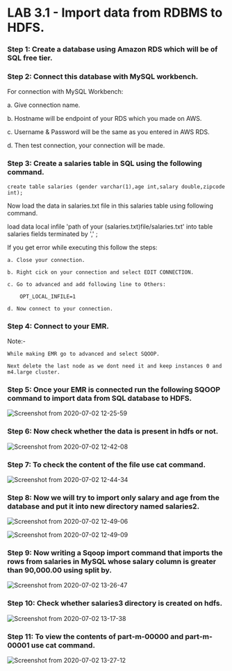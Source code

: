 #   LAB 3.1 - Import data from RDBMS to HDFS.

### Step 1: Create a database using Amazon RDS which will be of SQL free tier.

### Step 2: Connect this database with MySQL workbench.

For connection with MySQL Workbench:

a. Give connection name.

b. Hostname will be endpoint of your RDS which you made on AWS.

c. Username & Password will be the same as you entered in AWS RDS.

d. Then test connection, your connection will be made.

### Step 3: Create a salaries table in SQL using the following command.

    create table salaries (gender varchar(1),age int,salary double,zipcode int);
    
Now load the data in salaries.txt file in this salaries table using following command.
  
  load data local infile 'path of your (salaries.txt)file/salaries.txt' into table salaries fields terminated by ',' ;

If you get error while executing this follow the steps:
  
    a. Close your connection.
    
    b. Right cick on your connection and select EDIT CONNECTION.
   
    c. Go to advanced and add following line to Others:
        
        OPT_LOCAL_INFILE=1
        
    d. Now connect to your connection.
    
### Step 4: Connect to your EMR.

Note:-

    While making EMR go to advanced and select SQOOP.
      
    Next delete the last node as we dont need it and keep instances 0 and m4.large cluster.
      
### Step 5: Once your EMR is connected run the following SQOOP command to import data from SQL database to HDFS.

![Screenshot from 2020-07-02 12-25-59](https://user-images.githubusercontent.com/64689497/86563367-e280ce00-bf81-11ea-926e-3d99f76f49ec.png)



### Step 6: Now check whether the data is present in hdfs or not.

![Screenshot from 2020-07-02 12-42-08](https://user-images.githubusercontent.com/64689497/86352313-3c804b80-bc83-11ea-81d7-bddd5721407a.png)



### Step 7: To check the content of the file use cat command.

![Screenshot from 2020-07-02 12-44-34](https://user-images.githubusercontent.com/64689497/86352330-42762c80-bc83-11ea-96d8-eaa442b1c584.png)


### Step 8: Now we will try to import only salary and age from the database and put it into new directory named salaries2.

![Screenshot from 2020-07-02 12-49-06](https://user-images.githubusercontent.com/64689497/86352355-4ace6780-bc83-11ea-8992-8573beda4279.png)

![Screenshot from 2020-07-02 12-49-09](https://user-images.githubusercontent.com/64689497/86352366-51f57580-bc83-11ea-9b60-942c757b6d8f.png)

### Step 9: Now writing a Sqoop import command that imports the rows from salaries in MySQL whose salary column is greater than 90,000.00 using split by.

![Screenshot from 2020-07-02 13-26-47](https://user-images.githubusercontent.com/64689497/86352400-5cb00a80-bc83-11ea-9971-22a443712af0.png)

### Step 10: Check whether salaries3 directory is created on hdfs.

![Screenshot from 2020-07-02 13-17-38](https://user-images.githubusercontent.com/64689497/86352387-57eb5680-bc83-11ea-8004-b2c5b584db21.png)

### Step 11: To view the contents of part‐m‐00000 and part‐m‐00001 use cat command.

![Screenshot from 2020-07-02 13-27-12](https://user-images.githubusercontent.com/64689497/86352415-620d5500-bc83-11ea-9605-bdf6f8d8d4ff.png)

